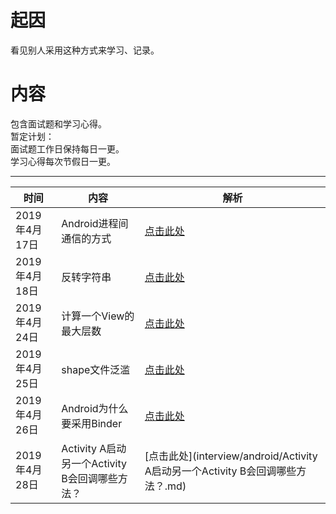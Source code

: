 # 起因  
看见别人采用这种方式来学习、记录。
# 内容
包含面试题和学习心得。  
暂定计划：  
面试题工作日保持每日一更。  
学习心得每次节假日一更。

-------

时间|内容|解析  
-|-|-
2019年4月17日|Android进程间通信的方式|[点击此处](interview/android/Android进程间通信的方式.md)
2019年4月18日|反转字符串|[点击此处](interview/java/反转字符串.md)
2019年4月24日|计算一个View的最大层数|[点击此处](interview/android/计算一个View的最大层数.md)
2019年4月25日|shape文件泛滥|[点击此处](interview/android/shape文件泛滥.md)
2019年4月26日|Android为什么要采用Binder|[点击此处](interview/android/Android为什么采用Binder.md)
2019年4月28日|Activity A启动另一个Activity B会回调哪些方法？|[点击此处](interview/android/Activity A启动另一个Activity B会回调哪些方法？.md)